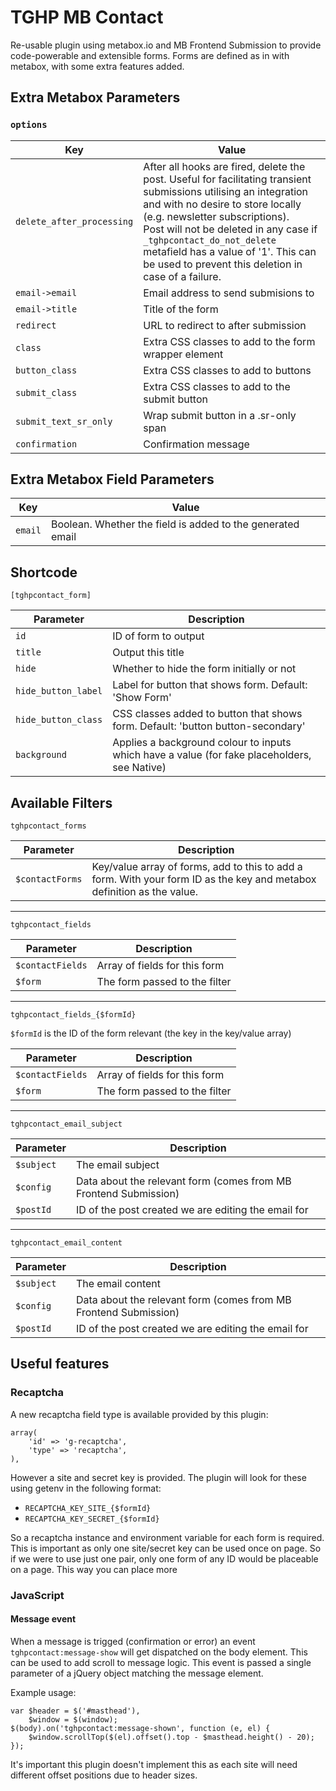 # TGHP MB Contact
Re-usable plugin using metabox.io and MB Frontend Submission to provide code-powerable and extensible forms. Forms are defined as in with metabox, with some extra features added.

## Extra Metabox Parameters
### `options`
Key | Value
--- | ---
`delete_after_processing` | After all hooks are fired, delete the post. Useful for facilitating transient submissions utilising an integration and with no desire to store locally (e.g. newsletter subscriptions).<br>Post will not be deleted in any case if `_tghpcontact_do_not_delete` metafield has a value of '1'. This can be used to prevent this deletion in case of a failure.
`email->email` | Email address to send submisions to
`email->title` | Title of the form
`redirect` | URL to redirect to after submission
`class` | Extra CSS classes to add to the form wrapper element
`button_class` | Extra CSS classes to add to buttons
`submit_class` | Extra CSS classes to add to the submit button
`submit_text_sr_only` | Wrap submit button in a .sr-only span
`confirmation` | Confirmation message

## Extra Metabox Field Parameters
Key | Value
--- | ---
`email` | Boolean. Whether the field is added to the generated email 

## Shortcode

`[tghpcontact_form]`

Parameter | Description 
--- | ---
`id` | ID of form to output
`title` | Output this title
`hide` | Whether to hide the form initially or not
`hide_button_label` | Label for button that shows form. Default: 'Show Form'
`hide_button_class` | CSS classes added to button that shows form. Default: 'button button-secondary'
`background` | Applies a background colour to inputs which have a value (for fake placeholders, see Native)

## Available Filters

`tghpcontact_forms`

Parameter | Description 
--- | ---
`$contactForms` | Key/value array of forms, add to this to add a form. With your form ID as the key and metabox definition as the value. 

---

`tghpcontact_fields`

Parameter | Description 
--- | ---
`$contactFields` | Array of fields for this form
`$form` | The form passed to the filter

---

`tghpcontact_fields_{$formId}`

`$formId` is the ID of the form relevant (the key in the key/value array)

Parameter | Description 
--- | ---
`$contactFields` | Array of fields for this form
`$form` | The form passed to the filter

---

`tghpcontact_email_subject`

Parameter | Description 
--- | ---
`$subject` | The email subject
`$config` | Data about the relevant form (comes from MB Frontend Submission)
`$postId` | ID of the post created we are editing the email for

---

`tghpcontact_email_content`

Parameter | Description 
--- | ---
`$subject` | The email content
`$config` | Data about the relevant form (comes from MB Frontend Submission)
`$postId` | ID of the post created we are editing the email for

## Useful features
### Recaptcha
A new recaptcha field type is available provided by this plugin:

```
array(
    'id' => 'g-recaptcha',
    'type' => 'recaptcha',
),
```

However a site and secret key is provided. The plugin will look for these using getenv in the following format:

* `RECAPTCHA_KEY_SITE_{$formId}`
* `RECAPTCHA_KEY_SECRET_{$formId}`

So a recaptcha instance and environment variable for each form is required. This is important as only one site/secret key can be used once on page. So if we were to use just one pair, only one form of any ID would be placeable on a page. This way you can place more 

### JavaScript
#### Message event
When a message is trigged (confirmation or error) an event `tghpcontact:message-show` will get dispatched on the body element. This can be used to add scroll to message logic. This event is passed a single parameter of a jQuery object matching the message element.

Example usage:

```
var $header = $('#masthead'),
    $window = $(window);
$(body).on('tghpcontact:message-shown', function (e, el) {
    $window.scrollTop($(el).offset().top - $masthead.height() - 20);
});
```


It's important this plugin doesn't implement this as each site will need different offset positions due to header sizes. 